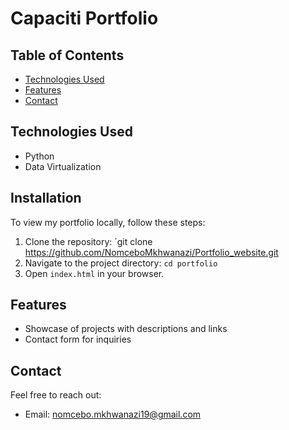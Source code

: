 # Capaciti Portfolio

## Table of Contents
- [Technologies Used](#technologies-used)
- [Features](#features)
- [Contact](#contact)


## Technologies Used
- Python
- Data  Virtualization
  

## Installation
To view my portfolio locally, follow these steps:
1. Clone the repository: `git clone https://github.com/NomceboMkhwanazi/Portfolio_website.git
2. Navigate to the project directory: `cd portfolio`
3. Open `index.html` in your browser.


## Features
- Showcase of projects with descriptions and links
- Contact form for inquiries
  


## Contact
Feel free to reach out:
- Email: nomcebo.mkhwanazi19@gmail.com
